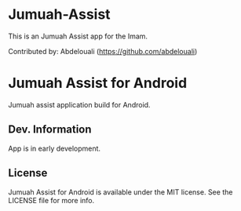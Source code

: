 # Jumuah-Assist
This is an Jumuah Assist app for the Imam.

Contributed by:
Abdelouali (https://github.com/abdelouali)

# Jumuah Assist for Android

Jumuah assist application build for Android.

## Dev. Information

App is in early development.


## License

Jumuah Assist for Android is available under the MIT license. See the LICENSE file for more info.
